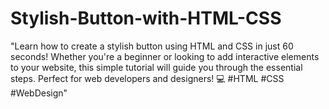 # Stylish-Button-with-HTML-CSS
"Learn how to create a stylish button using HTML and CSS in just 60 seconds! Whether you're a beginner or looking to add interactive elements to your website, this simple tutorial will guide you through the essential steps. Perfect for web developers and designers! 💻 #HTML #CSS #WebDesign"
